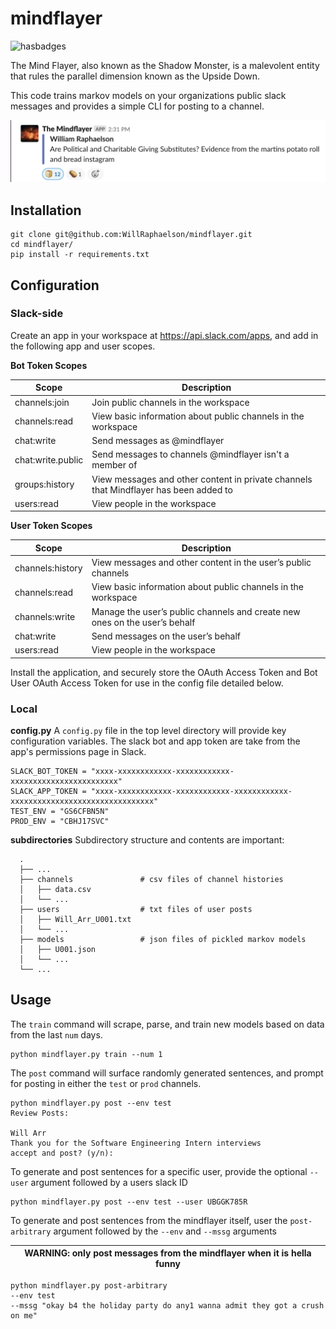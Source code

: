 # mindflayer
![hasbadges](https://z2x6abi6e2.execute-api.us-east-1.amazonaws.com/v1/hasbadges?user=hinnefe2&repo=gitrisky)

The Mind Flayer, also known as the Shadow Monster, is a malevolent entity that rules the parallel dimension known as the Upside Down.

This code trains markov models on your organizations public slack messages and provides a simple CLI for posting to a channel.

<img src="https://github.com/WillRaphaelson/mindflayer/blob/master/screenshot.png">

## Installation
```
git clone git@github.com:WillRaphaelson/mindflayer.git
cd mindflayer/
pip install -r requirements.txt
```

## Configuration

### Slack-side

Create an app in your workspace at https://api.slack.com/apps, and add in the following app and user scopes.

**Bot Token Scopes**

| Scope        | Description   |
| ------------- |-------------|
| channels:join      | Join public channels in the workspace|
| channels:read      | View basic information about public channels in the workspace| 
| chat:write | Send messages as @mindflayer| 
| chat:write.public | Send messages to channels @mindflayer isn't a member of| 
| groups:history | View messages and other content in private channels that Mindflayer has been added to| 
| users:read | View people in the workspace      | 


**User Token Scopes**

| Scope        | Description   |
| ------------- |-------------|
| channels:history     | View messages and other content in the user’s public channels|
| channels:read      | View basic information about public channels in the workspace| 
| channels:write | Manage the user’s public channels and create new ones on the user’s behalf| 
| chat:write | Send messages on the user’s behalf| 
| users:read | View people in the workspace| 


Install the application, and securely store the OAuth Access Token and Bot User OAuth Access Token for use in the config file detailed below.

### Local

**config.py**
A `config.py` file in the top level directory will provide key configuration variables. The slack bot and app token are take from the app's permissions page in Slack.

```
SLACK_BOT_TOKEN = "xxxx-xxxxxxxxxxxx-xxxxxxxxxxxx-xxxxxxxxxxxxxxxxxxxxxxxx"
SLACK_APP_TOKEN = "xxxx-xxxxxxxxxxxx-xxxxxxxxxxxx-xxxxxxxxxxxx-xxxxxxxxxxxxxxxxxxxxxxxxxxxxxxxx"
TEST_ENV = "GS6CFBN5N"
PROD_ENV = "CBHJ17SVC"
```

**subdirectories**
Subdirectory structure and contents are important:

```
  .
  ├── ...
  ├── channels               # csv files of channel histories
  │   ├── data.csv           
  │   └── ...
  ├── users                  # txt files of user posts
  │   ├── Will_Arr_U001.txt         
  │   └── ...
  ├── models                 # json files of pickled markov models
  │   ├── U001.json         
  │   └── ...
  └── ...
```

## Usage
The `train` command will scrape, parse, and train new models based on data from the last `num` days.

```
python mindflayer.py train --num 1
```

The `post` command will surface randomly generated sentences, and prompt for posting in either the `test` or `prod` channels.

```
python mindflayer.py post --env test
Review Posts:

Will Arr
Thank you for the Software Engineering Intern interviews
accept and post? (y/n):
```

To generate and post sentences for a specific user, provide the optional `--user` argument followed by a users slack ID

```
python mindflayer.py post --env test --user UBGGK785R
```

To generate and post sentences from the mindflayer itself, user the `post-arbitrary` argument followed by the `--env` and `--mssg` arguments

| WARNING: only post messages from the mindflayer when it is hella funny |
| --- |

```
python mindflayer.py post-arbitrary 
--env test 
--mssg "okay b4 the holiday party do any1 wanna admit they got a crush on me"
```
